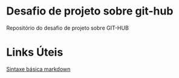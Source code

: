 # Desafio de projeto sobre git-hub
Repositório do desafio de projeto sobre GIT-HUB

# Links Úteis 
[Sintaxe básica markdown](http://www.markdownguide.org/basic-syntax/)
